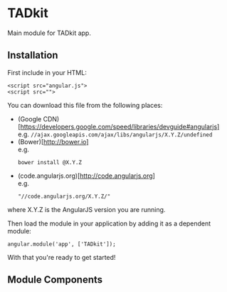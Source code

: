 
# TADkit

Main module for TADkit app.


## Installation

First include  in your HTML:

```
<script src="angular.js">
<script src="">
```

You can download this file from the following places:

* (Google CDN)[https://developers.google.com/speed/libraries/devguide#angularjs]<br>e.g. <code>//ajax.googleapis.com/ajax/libs/angularjs/X.Y.Z/undefined</code>
* (Bower)[http://bower.io]<br>e.g. <pre><code>bower install @X.Y.Z</code></pre>
* (code.angularjs.org)[http://code.angularjs.org]<br>e.g. <pre><code>&quot;//code.angularjs.org/X.Y.Z/&quot;</code></pre>

where X.Y.Z is the AngularJS version you are running.

Then load the module in your application by adding it as a dependent module:

```
angular.module('app', ['TADkit']);
```

With that you&apos;re ready to get started!




## Module Components






